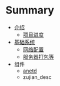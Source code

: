 # Summary

* [介绍](README.md)
   * [项目进度](xiang_mu_jin_du.md)
* [基础系统](i_di_yi_zhang.md)
   * [网络配置](wang_luo_pei_zhi.md)
   * [服务器打包等](fu_wu_qi_da_bao_deng.md)
* 组件
   * [anetd](HA)
   * zujian_desc

